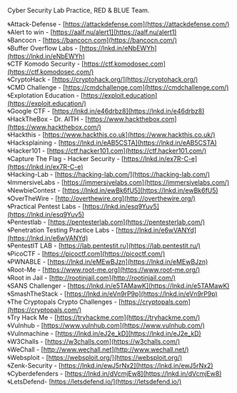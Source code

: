 Cyber Security Lab Practice, RED & BLUE Team.  
  
🌀Attack-Defense - [https://attackdefense.com](https://attackdefense.com/)  
🌀Alert to win - [https://aalf.nu/alert1](https://aalf.nu/alert1)  
🌀Bancocn - [https://bancocn.com](https://bancocn.com/)  
🌀Buffer Overflow Labs - [https://lnkd.in/eNbEWYh](https://lnkd.in/eNbEWYh)  
🌀CTF Komodo Security - [https://ctf.komodosec.com](https://ctf.komodosec.com/)  
🌀CryptoHack - [https://cryptohack.org/](https://cryptohack.org/)  
🌀CMD Challenge - [https://cmdchallenge.com](https://cmdchallenge.com/)  
🌀Explotation Education - [https://exploit.education](https://exploit.education/)  
🌀Google CTF - [https://lnkd.in/e46drbz8](https://lnkd.in/e46drbz8)  
🌀HackTheBox - Dr. AITH - [https://www.hackthebox.com](https://www.hackthebox.com/)  
🌀Hackthis - [https://www.hackthis.co.uk](https://www.hackthis.co.uk/)  
🌀Hacksplaining - [https://lnkd.in/eAB5CSTA](https://lnkd.in/eAB5CSTA)  
🌀Hacker101 - [https://ctf.hacker101.com](https://ctf.hacker101.com/)  
🌀Capture The Flag - Hacker Security - [https://lnkd.in/ex7R-C-e](https://lnkd.in/ex7R-C-e)  
🌀Hacking-Lab - [https://hacking-lab.com/](https://hacking-lab.com/)  
🌀ImmersiveLabs - [https://immersivelabs.com](https://immersivelabs.com/)  
🌀NewbieContest - [https://lnkd.in/ewBk6fU5](https://lnkd.in/ewBk6fU5)  
🌀OverTheWire - [http://overthewire.org](http://overthewire.org/)  
🌀Practical Pentest Labs - [https://lnkd.in/esq9Yuv5](https://lnkd.in/esq9Yuv5)  
🌀Pentestlab - [https://pentesterlab.com](https://pentesterlab.com/)  
🌀Penetration Testing Practice Labs - [https://lnkd.in/e6wVANYd](https://lnkd.in/e6wVANYd)  
🌀PentestIT LAB - [https://lab.pentestit.ru](https://lab.pentestit.ru/)  
🌀PicoCTF - [https://picoctf.com](https://picoctf.com/)  
🌀PWNABLE - [https://lnkd.in/eMEwBJzn](https://lnkd.in/eMEwBJzn)  
🌀Root-Me - [https://www.root-me.org](https://www.root-me.org/)  
🌀Root in Jail - [http://rootinjail.com](http://rootinjail.com/)  
🌀SANS Challenger - [https://lnkd.in/e5TAMawK](https://lnkd.in/e5TAMawK)  
🌀SmashTheStack - [https://lnkd.in/eVn9rP9p](https://lnkd.in/eVn9rP9p)  
🌀The Cryptopals Crypto Challenges - [https://cryptopals.com](https://cryptopals.com/)  
🌀Try Hack Me - [https://tryhackme.com](https://tryhackme.com/)  
🌀Vulnhub - [https://www.vulnhub.com](https://www.vulnhub.com/)  
🌀Vulnmachine - [https://lnkd.in/eJ2e_kD](https://lnkd.in/eJ2e_kD)  
🌀W3Challs - [https://w3challs.com](https://w3challs.com/)  
🌀WeChall - [http://www.wechall.net](http://www.wechall.net/)  
🌀Websploit - [https://websploit.org/](https://websploit.org/)  
🌀Zenk-Security - [https://lnkd.in/ewJ5rNx2](https://lnkd.in/ewJ5rNx2)  
🌀Cyberdefenders - [https://lnkd.in/dVcmjEw8](https://lnkd.in/dVcmjEw8)  
🌀LetsDefend- [https://letsdefend.io/](https://letsdefend.io/)